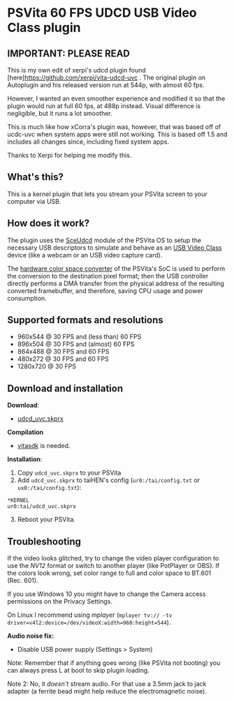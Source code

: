 # PSVita 60 FPS UDCD USB Video Class plugin

## IMPORTANT: PLEASE READ 

This is my own edit of xerpi's udcd plugin found [here]https://github.com/xerpi/vita-udcd-uvc .  The original plugin on Autoplugin and his released version run at 544p, with almost 60 fps.  

However, I wanted an even smoother experience and modified it so that the plugin would run at full 60 fps, at 488p instead.  Visual difference is negligible, but it runs a lot smoother.

This is much like how xCorra's plugin was, however, that was based off of ucdc-uvc when system apps were still not working.  This is based off 1.5 and includes all changes since, including fixed system apps.

Thanks to Xerpi for helping me modify this.

## What's this?

This is a kernel plugin that lets you stream your PSVita screen to your computer via USB.

## How does it work?

The plugin uses the [SceUdcd](https://wiki.henkaku.xyz/vita/SceUdcd) module of the PSVita OS to setup
the necessary USB descriptors to simulate and behave as an [USB Video Class](https://en.wikipedia.org/wiki/USB_video_device_class) device (like a webcam or an USB video capture card).

The [hardware color space converter](https://wiki.henkaku.xyz/vita/IFTU_Registers) of the PSVita's SoC is used to perform the conversion to the destination pixel format; then the USB
controller directly performs a DMA transfer from the physical address of the resulting converted framebuffer, and therefore, saving CPU usage and power consumption.

## Supported formats and resolutions

* 960x544 @ 30 FPS and (less than) 60 FPS
* 896x504 @ 30 FPS and (almost) 60 FPS
* 864x488 @ 30 FPS and 60 FPS
* 480x272 @ 30 FPS and 60 FPS
* 1280x720 @ 30 FPS

## Download and installation

**Download**:

* [udcd\_uvc.skprx](https://github.com/xerpi/vita-udcd-uvc/releases)

**Compilation**

* [vitasdk](https://vitasdk.org/) is needed.

**Installation**:

1. Copy `udcd_uvc.skprx` to your PSVita
2. Add `udcd_uvc.skprx` to taiHEN's config (`ur0:/tai/config.txt` or `ux0:/tai/config.txt`):
```
*KERNEL
ur0:tai/udcd_uvc.skprx
```
3. Reboot your PSVita.

## Troubleshooting

If the video looks glitched, try to change the video player configuration to use the *NV12* format or switch to another player (like PotPlayer or OBS). If the colors look wrong, set color range to full and color space to BT.601 (Rec. 601).

If you use Windows 10 you might have to change the Camera access permissions on the Privacy Settings.

On Linux I recommend using *mplayer* (`mplayer tv:// -tv driver=v4l2:device=/dev/videoX:width=960:height=544`).

**Audio noise fix:**

* Disable USB power supply (Settings > System)

Note: Remember that if anything goes wrong (like PSVita not booting) you can always press L at boot to skip plugin loading.

Note 2: No, it *doesn't* stream audio. For that use a 3.5mm jack to jack adapter (a ferrite bead might help reduce the electromagnetic noise).
